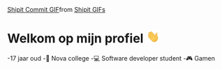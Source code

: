 <div class="tenor-gif-embed" data-postid="4895611" data-share-method="host" data-aspect-ratio="1.30719" data-width="100%"><a href="https://tenor.com/view/shipit-ship-it-commit-engineering-gif-4895611">Shipit Commit GIF</a>from <a href="https://tenor.com/search/shipit-gifs">Shipit GIFs</a></div> <script type="text/javascript" async src="https://tenor.com/embed.js"></script>
<h1 align="left">Welkom op mijn profiel <img src="https://raw.githubusercontent.com/ABSphreak/ABSphreak/master/gifs/Hi.gif" width="30px"> </h1>

-17 jaar oud
-🏫 Nova college
-💻 Software developer student
-🎮 Gamen 


